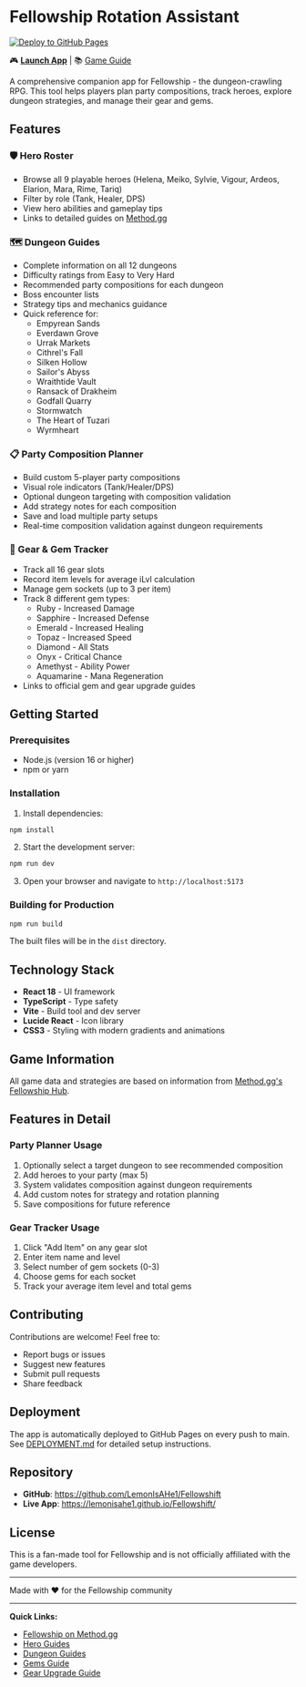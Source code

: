 # Fellowship Rotation Assistant

[![Deploy to GitHub Pages](https://github.com/LemonIsAHe1/Fellowshift/actions/workflows/deploy.yml/badge.svg)](https://github.com/LemonIsAHe1/Fellowshift/actions/workflows/deploy.yml)

🎮 **[Launch App](https://lemonisahe1.github.io/Fellowshift/)** | 📚 [Game Guide](https://www.method.gg/fellowship)

A comprehensive companion app for Fellowship - the dungeon-crawling RPG. This tool helps players plan party compositions, track heroes, explore dungeon strategies, and manage their gear and gems.

## Features

### 🛡️ Hero Roster
- Browse all 9 playable heroes (Helena, Meiko, Sylvie, Vigour, Ardeos, Elarion, Mara, Rime, Tariq)
- Filter by role (Tank, Healer, DPS)
- View hero abilities and gameplay tips
- Links to detailed guides on [Method.gg](https://www.method.gg/fellowship)

### 🗺️ Dungeon Guides
- Complete information on all 12 dungeons
- Difficulty ratings from Easy to Very Hard
- Recommended party compositions for each dungeon
- Boss encounter lists
- Strategy tips and mechanics guidance
- Quick reference for:
  - Empyrean Sands
  - Everdawn Grove
  - Urrak Markets
  - Cithrel's Fall
  - Silken Hollow
  - Sailor's Abyss
  - Wraithtide Vault
  - Ransack of Drakheim
  - Godfall Quarry
  - Stormwatch
  - The Heart of Tuzari
  - Wyrmheart

### 📋 Party Composition Planner
- Build custom 5-player party compositions
- Visual role indicators (Tank/Healer/DPS)
- Optional dungeon targeting with composition validation
- Add strategy notes for each composition
- Save and load multiple party setups
- Real-time composition validation against dungeon requirements

### 💎 Gear & Gem Tracker
- Track all 16 gear slots
- Record item levels for average iLvl calculation
- Manage gem sockets (up to 3 per item)
- Track 8 different gem types:
  - Ruby - Increased Damage
  - Sapphire - Increased Defense
  - Emerald - Increased Healing
  - Topaz - Increased Speed
  - Diamond - All Stats
  - Onyx - Critical Chance
  - Amethyst - Ability Power
  - Aquamarine - Mana Regeneration
- Links to official gem and gear upgrade guides

## Getting Started

### Prerequisites
- Node.js (version 16 or higher)
- npm or yarn

### Installation

1. Install dependencies:
```bash
npm install
```

2. Start the development server:
```bash
npm run dev
```

3. Open your browser and navigate to `http://localhost:5173`

### Building for Production

```bash
npm run build
```

The built files will be in the `dist` directory.

## Technology Stack

- **React 18** - UI framework
- **TypeScript** - Type safety
- **Vite** - Build tool and dev server
- **Lucide React** - Icon library
- **CSS3** - Styling with modern gradients and animations

## Game Information

All game data and strategies are based on information from [Method.gg's Fellowship Hub](https://www.method.gg/fellowship).

## Features in Detail

### Party Planner Usage
1. Optionally select a target dungeon to see recommended composition
2. Add heroes to your party (max 5)
3. System validates composition against dungeon requirements
4. Add custom notes for strategy and rotation planning
5. Save compositions for future reference

### Gear Tracker Usage
1. Click "Add Item" on any gear slot
2. Enter item name and level
3. Select number of gem sockets (0-3)
4. Choose gems for each socket
5. Track your average item level and total gems

## Contributing

Contributions are welcome! Feel free to:
- Report bugs or issues
- Suggest new features
- Submit pull requests
- Share feedback

## Deployment

The app is automatically deployed to GitHub Pages on every push to main. See [DEPLOYMENT.md](DEPLOYMENT.md) for detailed setup instructions.

## Repository

- **GitHub**: https://github.com/LemonIsAHe1/Fellowshift
- **Live App**: https://lemonisahe1.github.io/Fellowshift/

## License

This is a fan-made tool for Fellowship and is not officially affiliated with the game developers.

---

Made with ❤️ for the Fellowship community

---

**Quick Links:**
- [Fellowship on Method.gg](https://www.method.gg/fellowship)
- [Hero Guides](https://www.method.gg/fellowship/hero-guides)
- [Dungeon Guides](https://www.method.gg/fellowship/dungeon-guides)
- [Gems Guide](https://www.method.gg/fellowship/gems-in-fellowship-how-they-work-how-to-get-them-all-gem-powers)
- [Gear Upgrade Guide](https://www.method.gg/fellowship/how-to-upgrade-reforge-scrap-your-gear-in-fellowship)

